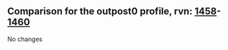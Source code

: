 ## Comparison for the outpost0 profile, rvn: [1458](https://github.com/PRO100KatYT/FortniteProfileRevisions/tree/main/profiles/outpost0/1458%20outpost0.json)-[1460](https://github.com/PRO100KatYT/FortniteProfileRevisions/tree/main/profiles/outpost0/1460%20outpost0.json)

No changes
